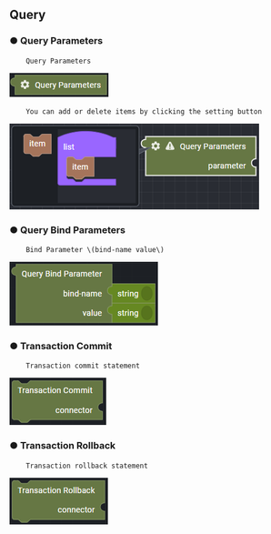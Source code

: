 ## Query

### ● Query Parameters

        Query Parameters

![](../../../../img/assets/image%20%28271%29.png)

        You can add or delete items by clicking the setting button

![](../../../../img/assets/image%20%28296%29.png)

### ● Query Bind Parameters

        Bind Parameter \(bind-name value\)

![](../../../../img/assets/image%20%28222%29.png)

### ● Transaction Commit

        Transaction commit statement

![](../../../../img/assets/image%20%28237%29.png)

### ● Transaction Rollback

        Transaction rollback statement

![](../../../../img/assets/image%20%28272%29.png)
